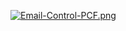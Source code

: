 
[![Email-Control-PCF.png](https://i.postimg.cc/RhsxLsKN/Email-Control-PCF.png)](https://postimg.cc/K3MWZ592)
